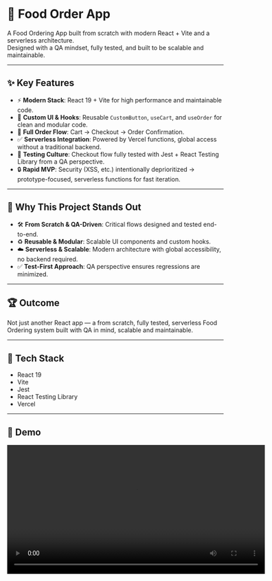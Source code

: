 # 🍔 Food Order App

A Food Ordering App built from scratch with modern React + Vite and a serverless architecture.  
Designed with a QA mindset, fully tested, and built to be scalable and maintainable.

---

## ✨ Key Features

- ⚡ **Modern Stack**: React 19 + Vite for high performance and maintainable code.
- 🎨 **Custom UI & Hooks**: Reusable `CustomButton`, `useCart`, and `useOrder` for clean and modular code.
- 🛒 **Full Order Flow**: Cart → Checkout → Order Confirmation.
- ✅ **Serverless Integration**: Powered by Vercel functions, global access without a traditional backend.
- 🧪 **Testing Culture**: Checkout flow fully tested with Jest + React Testing Library from a QA perspective.
- 🔒 **Rapid MVP**: Security (XSS, etc.) intentionally deprioritized → prototype-focused, serverless functions for fast iteration.

---

## 🚀 Why This Project Stands Out

- 🛠 **From Scratch & QA-Driven**: Critical flows designed and tested end-to-end.
- ♻️ **Reusable & Modular**: Scalable UI components and custom hooks.
- ☁️ **Serverless & Scalable**: Modern architecture with global accessibility, no backend required.
- ✅ **Test-First Approach**: QA perspective ensures regressions are minimized.

---

## 🏆 Outcome

Not just another React app — a from scratch, fully tested, serverless Food Ordering system built with QA in mind, scalable and maintainable.

---

## 📌 Tech Stack

- React 19
- Vite
- Jest
- React Testing Library
- Vercel

---

## 🎥 Demo

<video src="assets/demo.webm" controls width="600">
  Your browser does not support the video tag.
</video>
